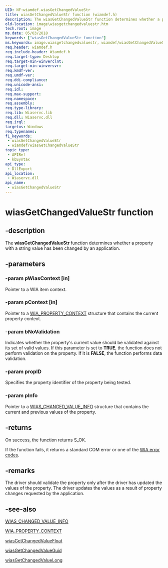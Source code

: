 ```yaml
---
UID: NF:wiamdef.wiasGetChangedValueStr
title: wiasGetChangedValueStr function (wiamdef.h)
description: The wiasGetChangedValueStr function determines whether a property with a string value has been changed by an application.
old-location: image\wiasgetchangedvaluestr.htm
tech.root: image
ms.date: 05/03/2018
keywords: ["wiasGetChangedValueStr function"]
ms.keywords: image.wiasgetchangedvaluestr, wiamdef/wiasGetChangedValueStr, wiasFncs_24524e94-fa0a-4d40-b742-6fad76707014.xml, wiasGetChangedValueStr, wiasGetChangedValueStr function [Imaging Devices]
req.header: wiamdef.h
req.include-header: Wiamdef.h
req.target-type: Desktop
req.target-min-winverclnt: 
req.target-min-winversvr: 
req.kmdf-ver: 
req.umdf-ver: 
req.ddi-compliance: 
req.unicode-ansi: 
req.idl: 
req.max-support: 
req.namespace: 
req.assembly: 
req.type-library: 
req.lib: Wiaservc.lib
req.dll: Wiaservc.dll
req.irql: 
targetos: Windows
req.typenames: 
f1_keywords:
 - wiasGetChangedValueStr
 - wiamdef/wiasGetChangedValueStr
topic_type:
 - APIRef
 - kbSyntax
api_type:
 - DllExport
api_location:
 - Wiaservc.dll
api_name:
 - wiasGetChangedValueStr
---
```


# wiasGetChangedValueStr function


## -description

The **wiasGetChangedValueStr** function determines whether a property with a string value has been changed by an application.

## -parameters

### -param pWiasContext [in]


Pointer to a WIA item context.

### -param pContext [in]


Pointer to a [WIA_PROPERTY_CONTEXT](../wiamindr_lh/ns-wiamindr_lh-_wia_property_context.md) structure that contains the current property context.

### -param bNoValidation

Indicates whether the property's current value should be validated against its set of valid values. If this parameter is set to **TRUE**, the function does not perform validation on the property. If it is **FALSE**, the function performs data validation.

### -param propID

Specifies the property identifier of the property being tested.

### -param pInfo

Pointer to a [WIAS_CHANGED_VALUE_INFO](../wiamindr_lh/ns-wiamindr_lh-_wias_changed_value_info.md) structure that contains the current and previous values of the property.

## -returns

On success, the function returns S_OK.

If the function fails, it returns a standard COM error or one of the [WIA error codes](/windows/win32/wia/-wia-error-codes).

## -remarks

The driver should validate the property only after the driver has updated the values of the property. The driver updates the values as a result of property changes requested by the application.

## -see-also

[WIAS_CHANGED_VALUE_INFO](../wiamindr_lh/ns-wiamindr_lh-_wias_changed_value_info.md)

[WIA_PROPERTY_CONTEXT](../wiamindr_lh/ns-wiamindr_lh-_wia_property_context.md)

[wiasGetChangedValueFloat](./nf-wiamdef-wiasgetchangedvaluefloat.md)

[wiasGetChangedValueGuid](./nf-wiamdef-wiasgetchangedvalueguid.md)

[wiasGetChangedValueLong](./nf-wiamdef-wiasgetchangedvaluelong.md)
